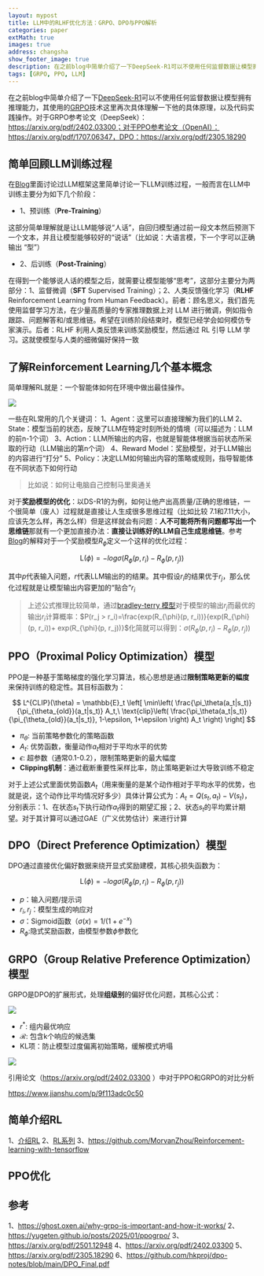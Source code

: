 ```yaml
---
layout: mypost
title: LLM中的RLHF优化方法：GRPO、DPO与PPO解析
categories: paper
extMath: true
images: true
address: changsha
show_footer_image: true
description: 在之前blog中简单介绍了一下DeepSeek-R1可以不使用任何监督数据让模型拥有推理能力，其使用的GRPO技术这里再次具体理解一下他的具体原理，以及代码实践操作
tags: [GRPO, PPO, LLM]
---
```


在之前blog中简单介绍了一下[DeepSeek-R1](https://arxiv.org/pdf/2501.12948)可以不使用任何监督数据让模型拥有推理能力，其使用的[GRPO](https://www.big-yellow-j.top/posts/2025/02/15/LLM.html#:~:text=%E6%8C%87%E6%A0%87%EF%BC%89%E6%83%A9%E7%BD%9A%E5%81%8F%E5%B7%AE-,PPO%E5%92%8C%20GRPO,-%E4%B8%8A%E9%9D%A2%E6%8F%90%E5%88%B0%E7%9A%84)技术这里再次具体理解一下他的具体原理，以及代码实践操作。对于GRPO参考论文（DeepSeek）：https://arxiv.org/pdf/2402.03300；对于PPO参考论文（OpenAI）：https://arxiv.org/pdf/1707.06347，DPO：https://arxiv.org/pdf/2305.18290

## 简单回顾LLM训练过程

在[Blog](https://www.big-yellow-j.top/posts/2025/02/15/LLM.html)里面讨论过LLM框架这里简单讨论一下LLM训练过程，一般而言在LLM中训练主要分为如下几个阶段：

* 1、预训练（**Pre-Training**）

这部分简单理解就是让LLM能够说“人话”，自回归模型通过前一段文本然后预测下一个文本，并且让模型能够较好的“说话”（比如说：大语言模，下一个字可以正确输出 “型”）

* 2、后训练（**Post-Training**）

在得到一个能够说人话的模型之后，就需要让模型能够“思考”，这部分主要分为两部分：1、监督微调（**SFT** Supervised Training）；2、人类反馈强化学习（**RLHF** Reinforcement Learning from Human Feedback）。前者：顾名思义，我们首先使用监督学习方法，在少量高质量的专家推理数据上对 LLM 进行微调，例如指令跟踪、问题解答和/或思维链。希望在训练阶段结束时，模型已经学会如何模仿专家演示。后者：RLHF 利用人类反馈来训练奖励模型，然后通过 RL 引导 LLM 学习。这就使模型与人类的细微偏好保持一致

## 了解Reinforcement Learning几个基本概念

简单理解RL就是：一个智能体如何在环境中做出最佳操作。

![](https://s2.loli.net/2025/03/31/IQNVWPXLUgRMlZm.png)

一些在RL常用的几个关键词：
1、Agent：这里可以直接理解为我们的LLM
2、State：模型当前的状态，反映了LLM在特定时刻所处的情境（可以描述为：LLM的前n-1个词）
3、Action：LLM所输出的内容，也就是智能体根据当前状态所采取的行动（LLM输出的第n个词）
4、Reward Model：奖励模型，对于LLM输出的内容进行“打分”
5、Policy：决定LLM如何输出内容的策略或规则，指导智能体在不同状态下如何行动

> 比如说：如何让电脑自己控制马里奥通关

对于**奖励模型的优化**：以DS-R1的为例，如何让他产出高质量/正确的思维链，一个很简单（废人）过程就是直接让人生成很多思维过程（比如比较 7.1和7.11大小，应该先怎么样，再怎么样）但是这样就会有问题：**人不可能将所有问题都写出一个思维链**那就有一个更加直接办法：**直接让训练好的LLM自己生成思维链**。参考[Blog](https://ghost.oxen.ai/why-grpo-is-important-and-how-it-works/)的解释对于一个奖励模型$R_{\phi}$定义一个这样的优化过程：

$$
\mathrm{L}(\phi)=-log \sigma(R_{\phi}(p, r_i)- R_{\phi}(p, r_j))
$$

其中$p$代表输入问题，$r$代表LLM输出的的结果。其中假设$r_i$的结果优于$r_j$，那么优化过程就是让模型输出内容更加的“贴合”$r_i$

> 上述公式推理比较简单，通过[bradley-terry 模型](https://baike.baidu.com/item/Bradley-Terry%20%E6%A8%A1%E5%9E%8B/24209136)对于模型的输出$r_j$而最优的输出$r_i$计算概率：$P(r_j > r_i)=\frac{exp(R_{\phi}(p, r_i))}{exp(R_{\phi}(p, r_i))+ exp(R_{\phi}(p, r_j))}$化简就可以得到：$\sigma(R_{\phi}(p, r_i)- R_{\phi}(p, r_j))$

## PPO（Proximal Policy Optimization）模型

PPO是一种基于策略梯度的强化学习算法，核心思想是通过**限制策略更新的幅度**来保持训练的稳定性。其目标函数为：

$$
L^{CLIP}(\theta) = \mathbb{E}_t \left[ \min\left( \frac{\pi_\theta(a_t|s_t)}{\pi_{\theta_{old}}(a_t|s_t)} A_t,\  \text{clip}\left( \frac{\pi_\theta(a_t|s_t)}{\pi_{\theta_{old}}(a_t|s_t)}, 1-\epsilon, 1+\epsilon \right) A_t \right) \right]
$$


- $\pi_\theta$: 当前策略参数化的策略函数
- $A_t$: 优势函数，衡量动作$a_t$相对于平均水平的优势
- $\epsilon$: 超参数（通常0.1-0.2），限制策略更新的最大幅度
- ​**Clipping机制**：通过截断重要性采样比率，防止策略更新过大导致训练不稳定

对于上述公式里面优势函数$A_t$（用来衡量的是某个动作相对于平均水平的优势，也就是说，这个动作比平均情况好多少）具体计算公式为：$A_t=Q(s_t, a_t)-V(s_t)$，分别表示：1、在状态$s_t$下执行动作$a_t$得到的期望汇报；2、状态$s_t$的平均累计期望。对于其计算可以通过GAE（广义优势估计）来进行计算

## DPO（Direct Preference Optimization）模型

DPO通过直接优化偏好数据来绕开显式奖励建模，其核心损失函数为：

$$
\mathrm{L}(\phi)=-log \sigma(R_{\phi}(p, r_i)- R_{\phi}(p, r_j))
$$

- $p$：输入问题/提示词 
- $r_i, r_j$：模型生成的响应对 
- $\sigma$：Sigmoid函数（$\sigma(x) = 1/(1+e^{-x})$ 
- $R_\phi$:隐式奖励函数，由模型参数$\phi$参数化 

## GRPO（Group Relative Preference Optimization）模型

GRPO是DPO的扩展形式，处理**组级别**的偏好优化问题，其核心公式：

![](https://s2.loli.net/2025/02/19/k6qf7PoUvxQJbnR.png)

- $r^*$: 组内最优响应
- $\mathcal{R}$: 包含k个响应的候选集
- KL项：防止模型过度偏离初始策略，缓解模式坍塌

![](https://s2.loli.net/2025/03/25/FkLG7VDmEpg4hKS.png)

引用论文（https://arxiv.org/pdf/2402.03300 ）中对于PPO和GRPO的对比分析

https://www.jianshu.com/p/9f113adc0c50

## 简单介绍RL

1、[介绍RL](https://www.youtube.com/watch?v=W8XF3ME8G2I)
2、[RL系列](https://www.youtube.com/playlist?list=PLJV_el3uVTsODxQFgzMzPLa16h6B8kWM_)
3、https://github.com/MorvanZhou/Reinforcement-learning-with-tensorflow


## PPO优化

## 参考
1、https://ghost.oxen.ai/why-grpo-is-important-and-how-it-works/
2、https://yugeten.github.io/posts/2025/01/ppogrpo/
3、https://arxiv.org/pdf/2501.12948
4、https://arxiv.org/pdf/2402.03300
5、https://arxiv.org/pdf/2305.18290
6、https://github.com/hkproj/dpo-notes/blob/main/DPO_Final.pdf